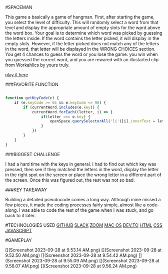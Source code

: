 #SPACEMAN

This game a basically a game of hangman. First, after starting the game, you select the level of difficulty. This will randomly select a word from that level and display the appropriate amount of empty slots for the wprd above the word box. Your goal is to determine which word was picked by guessing the letters inside. If the word contains the letter picked, it will display in the empty slots. However, if the letter picked does not match any of the letters in the word, that letter will be displayed in the WRONG CHOICES section. You get 4 chances to guess the word or you lose the game. you win when you guessed the correct word, and you are rewared with an illustarted clip from Workahlics by yours truly. 

[play it here](https://amayorga7904.github.io/spaceman_project/)

###FAVORITE FUNCTION 

```js

function getKeyCode(e) {
    if (e.keyCode >= 65 && e.keyCode <= 90) {
        if (currentWord.includes(e.key)) {
            currentWord.forEach((letter, i) => {
                if(letter === e.key) {
                    openSpace.querySelectorAll('li')[i].innerText = letter.toUpperCase()
                }
            })
        }
    }
}
```

###BIGGEST CHALLENGE

I had a hard time with the keys in general. I had to find out which key was pressed, then see if they matched the letters in the word, display the letter in the right spot on the screen or place the wrong letter in a different part of the screen. Once this was figured out, the rest was not so bad. 

###KEY TAKEAWAY

Building a detailed pseudocode comes a long way. Although mine missed a few pieces, it made the coding processes fairly simple, almost like a code-along. I was able to code the rest of the game when I was stuck, and go back to it later.

#TECHNOLOGIES USED 
[GITHUB](https://img.shields.io/badge/GitHub-100000?style=for-the-badge&logo=github&logoColor=white)
[SLACK](https://img.shields.io/badge/Slack-4A154B?style=for-the-badge&logo=slack&logoColor=white)
[ZOOM](https://img.shields.io/badge/Zoom-2D8CFF?style=for-the-badge&logo=zoom&logoColor=white)
[MAC OS](https://img.shields.io/badge/mac%20os-000000?style=for-the-badge&logo=apple&logoColor=white)
[DEV.TO](https://img.shields.io/badge/dev.to-0A0A0A?style=for-the-badge&logo=devdotto&logoColor=white)
[HTML](https://img.shields.io/badge/HTML-239120?style=for-the-badge&logo=html5&logoColor=white)
[CSS](https://img.shields.io/badge/CSS-239120?&style=for-the-badge&logo=css3&logoColor=white)
[JAVASCRIPT](https://img.shields.io/badge/JavaScript-F7DF1E?style=for-the-badge&logo=javascript&logoColor=black)

#GAMEPLAY

[](Screenshot 2023-09-28 at 9.53.14 AM.png)
[](Screenshot 2023-09-28 at 9.52.50 AM.png)
[](Screenshot 2023-09-28 at 9.54.42 AM.png)
[](Screenshot 2023-09-28 at 9.55.09 AM.png)
[](Screenshot 2023-09-28 at 9.56.07 AM.png)
[](Screenshot 2023-09-28 at 9.56.24 AM.png)